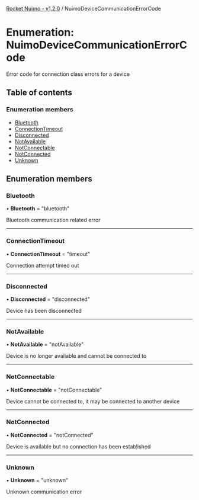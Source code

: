[Rocket Nuimo - v1.2.0](../README.md) / NuimoDeviceCommunicationErrorCode

# Enumeration: NuimoDeviceCommunicationErrorCode

Error code for connection class errors for a device

## Table of contents

### Enumeration members

- [Bluetooth](nuimodevicecommunicationerrorcode.md#bluetooth)
- [ConnectionTimeout](nuimodevicecommunicationerrorcode.md#connectiontimeout)
- [Disconnected](nuimodevicecommunicationerrorcode.md#disconnected)
- [NotAvailable](nuimodevicecommunicationerrorcode.md#notavailable)
- [NotConnectable](nuimodevicecommunicationerrorcode.md#notconnectable)
- [NotConnected](nuimodevicecommunicationerrorcode.md#notconnected)
- [Unknown](nuimodevicecommunicationerrorcode.md#unknown)

## Enumeration members

### Bluetooth

• **Bluetooth** = "bluetooth"

Bluetooth communication related error

___

### ConnectionTimeout

• **ConnectionTimeout** = "timeout"

Connection attempt timed out

___

### Disconnected

• **Disconnected** = "disconnected"

Device has been disconnected

___

### NotAvailable

• **NotAvailable** = "notAvailable"

Device is no longer available and cannot be connected to

___

### NotConnectable

• **NotConnectable** = "notConnectable"

Device cannot be connected to, it may be connected to another device

___

### NotConnected

• **NotConnected** = "notConnected"

Device is available but no connection has been established

___

### Unknown

• **Unknown** = "unknown"

Unknown communication error
